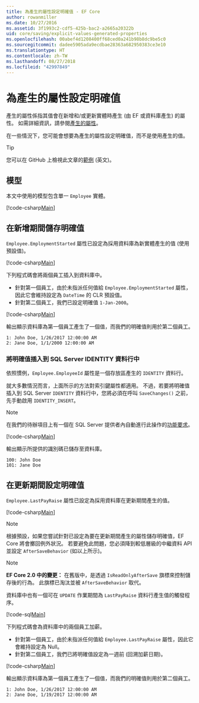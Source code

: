 ```yaml
---
title: 為產生的屬性設定明確值 - EF Core
author: rowanmiller
ms.date: 10/27/2016
ms.assetid: 3f1993c2-cdf5-425b-bac2-a2665a20322b
uid: core/saving/explicit-values-generated-properties
ms.openlocfilehash: 00abef4d1208400ff68ced0a241b98b8dc9be5c0
ms.sourcegitcommit: dadee5905ada9ecdbae28363a682950383ce3e10
ms.translationtype: HT
ms.contentlocale: zh-TW
ms.lasthandoff: 08/27/2018
ms.locfileid: "42997849"
---
```

# <a name="setting-explicit-values-for-generated-properties"></a>為產生的屬性設定明確值

產生的屬性係指其值會在新增和/或更新實體時產生 (由 EF 或資料庫產生) 的屬性。 如需詳細資訊，請參閱[產生的屬性](../modeling/generated-properties.md)。

在一些情況下，您可能會想要為產生的屬性設定明確值，而不是使用產生的值。

> [!TIP]  
> 您可以在 GitHub 上檢視此文章的[範例](https://github.com/aspnet/EntityFramework.Docs/tree/master/samples/core/Saving/Saving/ExplicitValuesGenerateProperties/) \(英文\)。

## <a name="the-model"></a>模型

本文中使用的模型包含單一 `Employee` 實體。

[!code-csharp[Main](../../../samples/core/Saving/Saving/ExplicitValuesGenerateProperties/Employee.cs#Sample)]

## <a name="saving-an-explicit-value-during-add"></a>在新增期間儲存明確值

`Employee.EmploymentStarted` 屬性已設定為採用資料庫為新實體產生的值 (使用預設值)。

[!code-csharp[Main](../../../samples/core/Saving/Saving/ExplicitValuesGenerateProperties/EmployeeContext.cs#EmploymentStarted)]

下列程式碼會將兩個員工插入到資料庫中。
* 針對第一個員工，由於未指派任何值給 `Employee.EmploymentStarted` 屬性，因此它會維持設定為 `DateTime` 的 CLR 預設值。
* 針對第二個員工，我們已設定明確值 `1-Jan-2000`。

[!code-csharp[Main](../../../samples/core/Saving/Saving/ExplicitValuesGenerateProperties/Sample.cs#EmploymentStarted)]

輸出顯示資料庫為第一個員工產生了一個值，而我們的明確值則用於第二個員工。

``` Console
1: John Doe, 1/26/2017 12:00:00 AM
2: Jane Doe, 1/1/2000 12:00:00 AM
```

### <a name="explicit-values-into-sql-server-identity-columns"></a>將明確值插入到 SQL Server IDENTITY 資料行中

依照慣例，`Employee.EmployeeId` 屬性是一個存放區產生的 `IDENTITY` 資料行。

就大多數情況而言，上面所示的方法對索引鍵屬性都適用。 不過，若要將明確值插入到 SQL Server `IDENTITY` 資料行中，您將必須在呼叫 `SaveChanges()` 之前，先手動啟用 `IDENTITY_INSERT`。

> [!NOTE]  
> 在我們的待辦項目上有一個在 SQL Server 提供者內自動進行此操作的[功能要求](https://github.com/aspnet/EntityFramework/issues/703)。

[!code-csharp[Main](../../../samples/core/Saving/Saving/ExplicitValuesGenerateProperties/Sample.cs#EmployeeId)]

輸出顯示所提供的識別碼已儲存至資料庫。

``` Console
100: John Doe
101: Jane Doe
```

## <a name="setting-an-explicit-value-during-update"></a>在更新期間設定明確值

`Employee.LastPayRaise` 屬性已設定為採用資料庫在更新期間產生的值。

[!code-csharp[Main](../../../samples/core/Saving/Saving/ExplicitValuesGenerateProperties/EmployeeContext.cs#LastPayRaise)]

> [!NOTE]  
> 根據預設，如果您嘗試針對已設定為要在更新期間產生的屬性儲存明確值，EF Core 將會擲回例外狀況。 若要避免此問題，您必須降到較低層級的中繼資料 API 並設定 `AfterSaveBehavior` (如以上所示)。

> [!NOTE]  
> **EF Core 2.0 中的變更：** 在舊版中，是透過 `IsReadOnlyAfterSave` 旗標來控制儲存後的行為。 此旗標已淘汰並被 `AfterSaveBehavior` 取代。

資料庫中也有一個可在 `UPDATE` 作業期間為 `LastPayRaise` 資料行產生值的觸發程序。

[!code-sql[Main](../../../samples/core/Saving/Saving/ExplicitValuesGenerateProperties/employee_UPDATE.sql)]

下列程式碼會為資料庫中的兩個員工加薪。
* 針對第一個員工，由於未指派任何值給 `Employee.LastPayRaise` 屬性，因此它會維持設定為 Null。
* 針對第二個員工，我們已將明確值設定為一週前 (回溯加薪日期)。

[!code-csharp[Main](../../../samples/core/Saving/Saving/ExplicitValuesGenerateProperties/Sample.cs#LastPayRaise)]

輸出顯示資料庫為第一個員工產生了一個值，而我們的明確值則用於第二個員工。

``` Console
1: John Doe, 1/26/2017 12:00:00 AM
2: Jane Doe, 1/19/2017 12:00:00 AM
```
